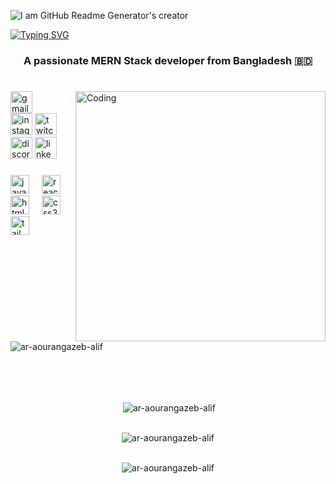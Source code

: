 ![I am GitHub Readme Generator's creator](https://64.media.tumblr.com/54805606e41234da265775f4ee8631ef/41d4a35f37c5abf1-f6/s1280x1920/c86995ddee2840dabfff99995367a58ed1382687.gif)

[![Typing SVG](https://readme-typing-svg.demolab.com?font=Fira+Code&weight=500&size=50&pause=500&color=EE76C5&center=true&vCenter=true&random=false&width=1500&height=60&lines=Hi+There!++%F0%9F%91%8B;+I'm+A.R.+Aourangazeb+Alif+)](https://git.io/typing-svg)

<h3 align="center">A passionate MERN Stack developer from Bangladesh 🇧🇩</h3>

<h1></h1>






<img align="right" alt="Coding" width="400" src="https://i.redd.it/5c612iy7q5ia1.gif">





###

<div align="left">

<a href="mailto:ar.aourangazeb.alif@gmail.com" target="_blank">  <img src="https://img.shields.io/static/v1?message=Gmail&logo=gmail&label=&color=D14836&logoColor=white&labelColor=&style=for-the-badge" height="35" alt="gmail logo"  />
</a>  
  <img src="https://img.shields.io/static/v1?message=Instagram&logo=instagram&label=&color=E4405F&logoColor=white&labelColor=&style=for-the-badge" height="35" alt="instagram logo"  />
  <img src="https://img.shields.io/static/v1?message=Twitch&logo=twitch&label=&color=9146FF&logoColor=white&labelColor=&style=for-the-badge" height="35" alt="twitch logo"  />
  <img src="https://img.shields.io/static/v1?message=Discord&logo=discord&label=&color=7289DA&logoColor=white&labelColor=&style=for-the-badge" height="35" alt="discord logo"  />
  <img src="https://img.shields.io/static/v1?message=LinkedIn&logo=linkedin&label=&color=0077B5&logoColor=white&labelColor=&style=for-the-badge" height="35" alt="linkedin logo"  />
</div>

###

<div align="left">
  <img src="https://cdn.jsdelivr.net/gh/devicons/devicon/icons/javascript/javascript-original.svg" height="30" alt="javascript logo"  />
  <img width="12" />
  <img src="https://cdn.jsdelivr.net/gh/devicons/devicon/icons/react/react-original.svg" height="30" alt="react logo"  />
  <img width="12" />
  <img src="https://cdn.jsdelivr.net/gh/devicons/devicon/icons/html5/html5-original.svg" height="30" alt="html5 logo"  />
  <img width="12" />
  <img src="https://cdn.jsdelivr.net/gh/devicons/devicon/icons/css3/css3-original.svg" height="30" alt="css3 logo"  />
  <img width="12" />
  <img src="https://www.vectorlogo.zone/logos/tailwindcss/tailwindcss-icon.svg" alt="tailwind" height="30"/>
</div>

###

<p align="left"> <img src="https://komarev.com/ghpvc/?username=ar-aourangazeb-alif&label=Profile%20views&color=0e75b6&style=flat" alt="ar-aourangazeb-alif" /> </p>

<br><br><br>


<div align="center">

&nbsp;<img align="center" src="https://github-readme-stats.vercel.app/api?username=ar-aourangazeb-alif&theme=omni&show_icons=true&locale=en" alt="ar-aourangazeb-alif" />

<br><img align="center" src="https://github-readme-streak-stats.herokuapp.com/?user=ar-aourangazeb-alif&theme=omni" alt="ar-aourangazeb-alif" />

<br><img align="center" src="https://github-readme-stats.vercel.app/api/top-langs?username=ar-aourangazeb-alif&theme=omni&show_icons=true&locale=en&layout=compact" alt="ar-aourangazeb-alif" />
</div>
